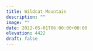 ```yaml
---
title: Wildcat Mountain 
description: ""
image: ""
date: 2022-05-01T06:00:00+00:00
elevation: 4422
draft: false
---
```

